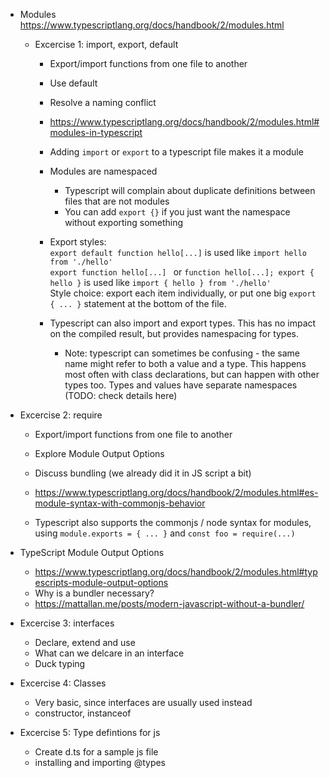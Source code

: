 - Modules  
  https://www.typescriptlang.org/docs/handbook/2/modules.html

  - Excercise 1: import, export, default
    - Export/import functions from one file to another
    - Use default
    - Resolve a naming conflict  

    - https://www.typescriptlang.org/docs/handbook/2/modules.html#modules-in-typescript
    - Adding `import` or `export` to a typescript file makes it a module
    - Modules are namespaced
      - Typescript will complain about duplicate definitions between files that are not modules
      - You can add `export {}` if you just want the namespace without exporting something
    - Export styles:  
      `export default function hello[...]` is used like `import hello from './hello'`  
      `export function hello[...] ` or `function hello[...]; export { hello }` is used like `import { hello } from './hello'`  
      Style choice: export each item individually, or put one big `export { ... }` statement at the bottom of the file.
    - Typescript can also import and export types. This has no impact on the compiled result, but provides namespacing for types.
      - Note: typescript can sometimes be confusing - the same name might refer to both a value and a type. This happens most often with class declarations, but can happen with other types too. Types and values have separate namespaces (TODO: check details here)

- Excercise 2: require
  - Export/import functions from one file to another
  - Explore Module Output Options
  - Discuss bundling (we already did it in JS script a bit)
    
  - https://www.typescriptlang.org/docs/handbook/2/modules.html#es-module-syntax-with-commonjs-behavior
  - Typescript also supports the commonjs / node syntax for modules, using `module.exports = { ... }` and `const foo = require(...)`
- TypeScript Module Output Options
  - https://www.typescriptlang.org/docs/handbook/2/modules.html#typescripts-module-output-options
  - Why is a bundler necessary?
  - https://mattallan.me/posts/modern-javascript-without-a-bundler/

 - Excercise 3: interfaces
   - Declare, extend and use
   - What can we delcare in an interface
   - Duck typing
 - Excercise 4: Classes 
   - Very basic, since interfaces are usually used instead
   - constructor, instanceof
 - Excercise 5: Type defintions for js
   - Create d.ts for a sample js file
   - installing and importing @types
